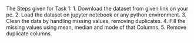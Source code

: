 The Steps given for Task 1: 
	1. Download the dataset from given link on your pc.
	2. Load the dataset on jupyter notebook or any python environment.
	3. Clean the data by handling missing values, removing duplicates.
	4. Fill the missing values using mean, median and mode of that Columns.
	5. Remove duplicate columns.
